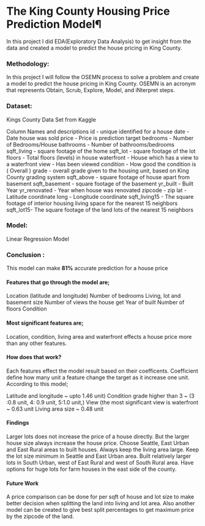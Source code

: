 
# The King County Housing Price Prediction Model¶

In this project I did EDA(Exploratory Data Analysis) to get insight from the data and created a model to predict the house pricing in King County. 

### Methodology:

In this project I will follow the OSEMN process to solve a problem and create a model to predict the house pricing in King County. OSEMN is an acronym that represents Obtain, Scrub, Explore, Model, and iNterpret steps.  

### Dataset:

Kings County Data Set from Kaggle

Column Names and descriptions 
id - unique identified for a house
date - Date house was sold
price - Price is prediction target
bedrooms - Number of Bedrooms/House
bathrooms - Number of bathrooms/bedrooms
sqft_living - square footage of the home
sqft_lot - square footage of the lot
floors - Total floors (levels) in house
waterfront - House which has a view to a waterfront
view - Has been viewed
condition - How good the condition is ( Overall )
grade - overall grade given to the housing unit, based on King County grading system
sqft_above - square footage of house apart from basement
sqft_basement - square footage of the basement
yr_built - Built Year
yr_renovated - Year when house was renovated
zipcode - zip
lat - Latitude coordinate
long - Longitude coordinate
sqft_living15 - The square footage of interior housing living space for the nearest 15 neighbors
sqft_lot15- The square footage of the land lots of the nearest 15 neighbors


### Model:
Linear Regression Model


### Conclusion :

This model can make  **81%** accurate prediction for a house price

#### Features that go through the model are;

Location (latitude and longitude)
Number of bedrooms
Living, lot and basement size
Number of views the house get
Year of built
Number of floors
Condition

#### Most significant features are;

Location, condition, living area and waterfront effects a house price more than any other features.

#### How does that work?
Each features effect the model result based on their coefficents. Coefficient define how many unit a feature change the target as it increase one unit. According to this model;

Latitude and longitude ~ upto 1.46 unit)
Condition grade higher than 3 ~ (3 :0.8 unit, 4: 0.9 unit, 5:1.0 unit,)
View (the most significant view is waterfront ~ 0.63 unit
Living area size ~ 0.48 unit

#### Findings
Larger lots does not increase the price of a house directly. But the larger house size always increase the house price. Choose Seattle, East Urban and East Rural areas to built houses. Always keep the living area large. Keep the lot size minimum in Seattle and East Urban area. Built relatively larger lots in South Urban, west of East Rural and west of South Rural area. Have options for huge lots for farm houses in the east side of the county.

#### Future Work
A price comparison can be done for per sqft of house and lot size to make better decision when splitting the land into living and lot area. Also another model can be created to give best split percentages to get maximum price by the zipcode of the land.